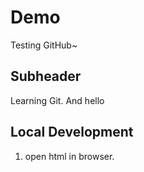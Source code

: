 # Demo

Testing GitHub~

## Subheader

Learning Git. And hello

## Local Development

1. open html in browser.